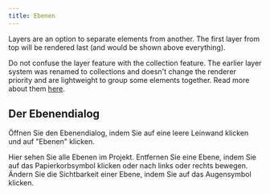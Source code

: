 ```yaml
---
title: Ebenen
---
```


Layers are an option to separate elements from another.
The first layer from top will be rendered last (and would be shown above everything).

Do not confuse the layer feature with the collection feature. The earlier layer system was renamed to collections and doesn't change the renderer priority and are lightweight to group some elements together. Read more about them [here](../tools/collection).

## Der Ebenendialog

Öffnen Sie den Ebenendialog, indem Sie auf eine leere Leinwand klicken und auf "Ebenen" klicken.

Hier sehen Sie alle Ebenen im Projekt.
Entfernen Sie eine Ebene, indem Sie auf das Papierkorbsymbol klicken oder nach links oder rechts bewegen.
Ändern Sie die Sichtbarkeit einer Ebene, indem Sie auf das Augensymbol klicken.
